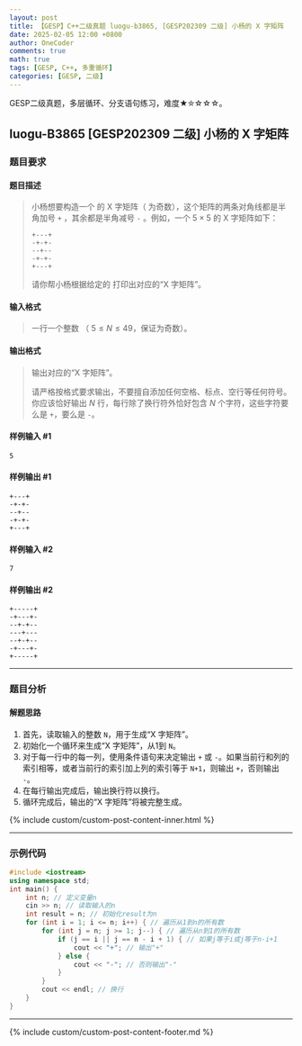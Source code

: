 ```yaml
---
layout: post
title: 【GESP】C++二级真题 luogu-b3865, [GESP202309 二级] 小杨的 X 字矩阵
date: 2025-02-05 12:00 +0800
author: OneCoder
comments: true
math: true
tags: [GESP, C++, 多重循环]
categories: [GESP, 二级]
---
```

GESP二级真题，多层循环、分支语句练习，难度★✮☆☆☆。

<!--more-->

## luogu-B3865 [GESP202309 二级] 小杨的 X 字矩阵

### 题目要求

#### 题目描述

>小杨想要构造一个 的 X 字矩阵（ 为奇数），这个矩阵的两条对角线都是半角加号 `+` ，其余都是半角减号 `-` 。例如，一个 $5 \times 5$ 的 X 字矩阵如下：
>
>```plain
>+---+
>-+-+-
>--+--
>-+-+-
>+---+
>```
>
>请你帮小杨根据给定的 打印出对应的“X 字矩阵”。

#### 输入格式

>一行一个整数 （ $5 \le N \le 49$，保证为奇数）。

#### 输出格式

>输出对应的“X 字矩阵”。
>
>请严格按格式要求输出，不要擅自添加任何空格、标点、空行等任何符号。你应该恰好输出 $N$ 行，每行除了换行符外恰好包含 $N$ 个字符，这些字符要么是 `+`，要么是 `-`。

#### 样例输入 #1

```console
5
```

#### 样例输出 #1

```console
+---+
-+-+-
--+--
-+-+-
+---+
```

#### 样例输入 #2

```console
7
```

#### 样例输出 #2

```console
+-----+
-+---+-
--+-+--
---+---
--+-+--
-+---+-
+-----+
```

---

### 题目分析

#### 解题思路

1. 首先，读取输入的整数 `N`，用于生成“X 字矩阵”。
2. 初始化一个循环来生成“X 字矩阵”，从1到 `N`。
3. 对于每一行中的每一列，使用条件语句来决定输出 `+` 或 `-`。如果当前行和列的索引相等，或者当前行的索引加上列的索引等于 `N+1`，则输出 `+`，否则输出 `-`。
4. 在每行输出完成后，输出换行符以换行。
5. 循环完成后，输出的“X 字矩阵”将被完整生成。

{% include custom/custom-post-content-inner.html %}

---

### 示例代码

```cpp
#include <iostream>
using namespace std;
int main() {
    int n; // 定义变量n
    cin >> n; // 读取输入的n
    int result = n; // 初始化result为n
    for (int i = 1; i <= n; i++) { // 遍历从1到n的所有数
        for (int j = n; j >= 1; j--) { // 遍历从n到1的所有数
            if (j == i || j == n - i + 1) { // 如果j等于i或j等于n-i+1
                cout << "+"; // 输出"+"
            } else {
                cout << "-"; // 否则输出"-"
            }
        }
        cout << endl; // 换行
    }
}
```

---

{% include custom/custom-post-content-footer.md %}
